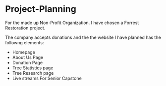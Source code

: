 # Project-Planning


For the made up Non-Profit Organization. I have chosen a Forrest Restoration project. 

The company accepts donations and the the website I have planned has the followng elements:

- Homepage
- About Us Page
- Donation Page
- Tree Statistics page
- Tree Research page
- Live streams
For Senior Capstone
